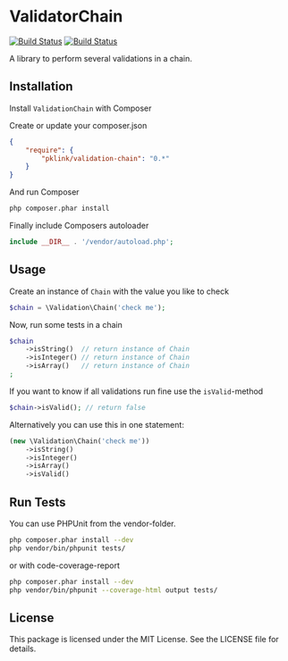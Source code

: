 # ValidatorChain
[![Build Status](https://drone.io/github.com/pklink/ValidatorChain/status.png)](https://drone.io/github.com/pklink/ValidatorChain/latest)
[![Build Status](https://travis-ci.org/pklink/ValidatorChain.png?branch=master)](https://travis-ci.org/pklink/ValidatorChain)

A library to perform several validations in a chain.


## Installation

Install `ValidationChain` with Composer

Create or update your composer.json

```json
{
    "require": {
        "pklink/validation-chain": "0.*"
    }
}
```

And run Composer

```sh
php composer.phar install
```

Finally include Composers autoloader

```php
include __DIR__ . '/vendor/autoload.php';
```


## Usage

Create an instance of `Chain` with the value you like to check

```php
$chain = \Validation\Chain('check me');
```

Now, run some tests in a chain

```php
$chain
    ->isString()  // return instance of Chain
    ->isInteger() // return instance of Chain
    ->isArray()   // return instance of Chain
;
```

If you want to know if all validations run fine use the `isValid`-method

```php
$chain->isValid(); // return false
```

Alternatively you can use this in one statement:

```php
(new \Validation\Chain('check me'))
    ->isString()
    ->isInteger()
    ->isArray()
    ->isValid()
```


## Run Tests

You can use PHPUnit from the vendor-folder.

```sh
php composer.phar install --dev
php vendor/bin/phpunit tests/
```

or with code-coverage-report

```sh
php composer.phar install --dev
php vendor/bin/phpunit --coverage-html output tests/
```


## License

This package is licensed under the MIT License. See the LICENSE file for details.